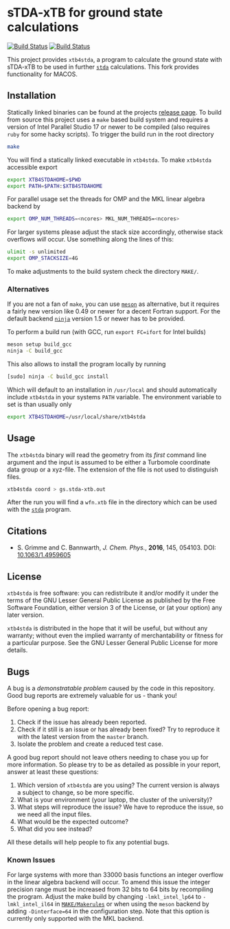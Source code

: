 # sTDA-xTB for ground state calculations

[![Build Status](https://travis-ci.com/grimme-lab/xtb4stda.svg?branch=master)](https://travis-ci.com/grimme-lab/xtb4stda)
[![Build Status](https://github.com/grimme-lab/xtb4stda/workflows/CI/badge.svg)](https://github.com/grimme-lab/xtb4stda/actions)

This project provides `xtb4stda`, a program to calculate the ground state with
sTDA-xTB to be used in further [`stda`](https://github.com/grimme-lab/stda)
calculations. This fork provides functionality for MACOS.

## Installation

Statically linked binaries can be found at the projects
[release page](https://github.com/grimme-lab/xtb4stda/releases/latest).
To build from source this project uses a `make` based build system and requires
a version of Intel Parallel Studio 17 or newer to be compiled (also requires
`ruby` for some hacky scripts).
To trigger the build run in the root directory

```bash
make
```

You will find a statically linked executable in `xtb4stda`.
To make `xtb4stda` accessible export

```bash
export XTB4STDAHOME=$PWD
export PATH=$PATH:$XTB4STDAHOME
```

For parallel usage set the threads for OMP and the MKL linear algebra backend by

```bash
export OMP_NUM_THREADS=<ncores> MKL_NUM_THREADS=<ncores>
```

For larger systems please adjust the stack size accordingly, otherwise
stack overflows *will* occur. Use something along the lines of this:

```bash
ulimit -s unlimited
export OMP_STACKSIZE=4G
```

To make adjustments to the build system check the directory `MAKE/`.

### Alternatives

If you are not a fan of `make`, you can use [`meson`](https://mesonbuild.com/)
as alternative, but it requires a fairly new version like 0.49 or newer for a
decent Fortran support.
For the default backend [`ninja`](https://ninja-build.org/) version 1.5 or newer
has to be provided.

To perform a build run (with GCC, run `export FC=ifort` for Intel builds)

```bash
meson setup build_gcc
ninja -C build_gcc
```

This also allows to install the program locally by running

```bash
[sudo] ninja -C build_gcc install
```

Which will default to an installation in `/usr/local` and should automatically
include `xtb4stda` in your systems `PATH` variable.
The environment variable to set is than usually only

```bash
export XTB4STDAHOME=/usr/local/share/xtb4stda
```

## Usage

The `xtb4stda` binary will read the geometry from its *first* command line argument
and the input is assumed to be either a Turbomole coordinate data group or a
xyz-file. The extension of the file is not used to distinguish files.

```bash
xtb4stda coord > gs.stda-xtb.out
```

After the run you will find a `wfn.xtb` file in the directory which can be used
with the [`stda`](https://github.com/grimme-lab/stda) program.

## Citations

- S. Grimme and C. Bannwarth, *J. Chem. Phys.*, **2016**, 145, 054103.
  DOI: [10.1063/1.4959605](https://dx.doi.org/10.1063/1.4959605)

## License

`xtb4stda` is free software: you can redistribute it and/or modify it under
the terms of the GNU Lesser General Public License as published by
the Free Software Foundation, either version 3 of the License, or
(at your option) any later version.

`xtb4stda` is distributed in the hope that it will be useful,
but without any warranty; without even the implied warranty of
merchantability or fitness for a particular purpose.  See the
GNU Lesser General Public License for more details.

## Bugs

A bug is a *demonstratable problem* caused by the code in this repository.
Good bug reports are extremely valuable for us - thank you!

Before opening a bug report:

1. Check if the issue has already been reported.
2. Check if it still is an issue or has already been fixed?
   Try to reproduce it with the latest version from the `master` branch.
3. Isolate the problem and create a reduced test case.

A good bug report should not leave others needing to chase you up for more
information. So please try to be as detailed as possible in your report,
answer at least these questions:

1. Which version of `xtb4stda` are you using? The current version is always
   a subject to change, so be more specific.
2. What is your environment (your laptop, the cluster of the university)?
3. What steps will reproduce the issue?
   We have to reproduce the issue, so we need all the input files.
4. What would be the expected outcome?
5. What did you see instead?

All these details will help people to fix any potential bugs.

### Known Issues

For large systems with more than 33000 basis functions an integer overflow
in the linear algebra backend will occur. To amend this issue the integer
precision range must be increased from 32 bits to 64 bits by recompiling
the program.
Adjust the make build by changing `-lmkl_intel_lp64` to `-lmkl_intel_il64`
in [`MAKE/Makerules`](https://github.com/grimme-lab/xtb4stda/blob/master/MAKE/Makerules)
or when using the `meson` backend by adding `-Dinterface=64` in the
configuration step.
Note that this option is currently only supported with the MKL backend.
